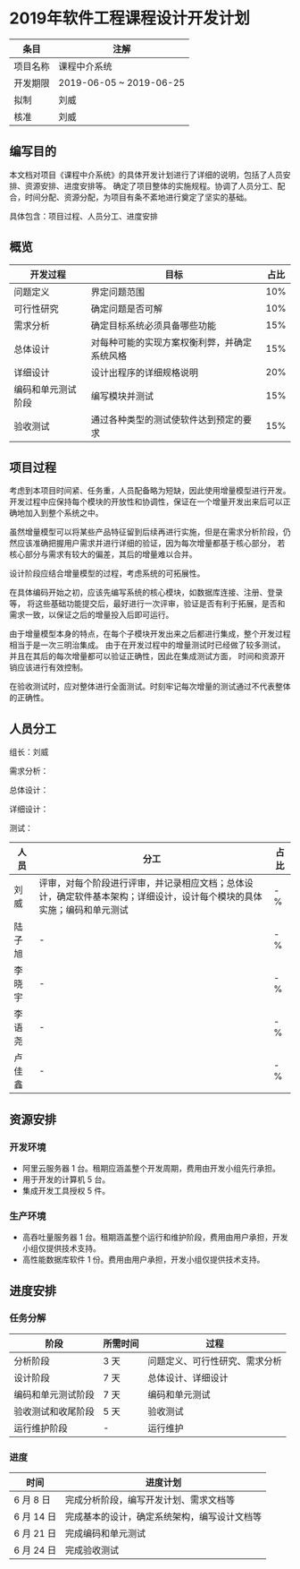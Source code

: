 # 2019年软件工程课程设计开发计划

| 条目 | 注解 |
| -------- | ---------------------- |
| 项目名称 | 课程中介系统 |
| 开发期限 | 2019-06-05 ~ 2019-06-25 |
| 拟制 | 刘威 |
| 核准 | 刘威 |

## 编写目的

本文档对项目《课程中介系统》的具体开发计划进行了详细的说明，包括了人员安排、资源安排、进度安排等。
确定了项目整体的实施规程。协调了人员分工、配合，时间分配、资源分配，为项目有条不紊地进行奠定了坚实的基础。

具体包含：项目过程、人员分工、进度安排

## 概览

| 开发过程 | 目标 | 占比 |
| -------- | ---------------------- | --- |
| 问题定义 | 界定问题范围 | 10% |
| 可行性研究 | 确定问题是否可解 | 10% |
| 需求分析 | 确定目标系统必须具备哪些功能 | 15% |
| 总体设计 | 对每种可能的实现方案权衡利弊，并确定系统风格 | 15% |
| 详细设计 | 设计出程序的详细规格说明 | 20% |
| 编码和单元测试阶段 | 编写模块并测试 | 15% |
| 验收测试 | 通过各种类型的测试使软件达到预定的要求 | 15% |


## 项目过程

考虑到本项目时间紧、任务重，人员配备略为短缺，因此使用增量模型进行开发。
开发过程中应保持每个模块的开放性和协调性，保证在一个增量开发出来后可以正确地加入到整个系统之中。

虽然增量模型可以将某些产品特征留到后续再进行实施，但是在需求分析阶段，仍然应该准确把握用户需求并进行详细的验证，因为每次增量都基于核心部分，
若核心部分与需求有较大的偏差，其后的增量难以合并。

设计阶段应结合增量模型的过程，考虑系统的可拓展性。

在具体编码开始之初，应该先编写系统的核心模块，如数据库连接、注册、登录等，
将这些基础功能提交后，最好进行一次评审，验证是否有利于拓展，是否和需求一致，以保证之后的增量投入后即可运行。

由于增量模型本身的特点，在每个子模块开发出来之后都进行集成，整个开发过程相当于是一次三明治集成。
由于在开发过程中的增量测试时已经做了较多测试，并且在其后的每次增量都可以验证正确性，因此在集成测试方面，
时间和资源开销应该进行有效控制。

在验收测试时，应对整体进行全面测试。时刻牢记每次增量的测试通过不代表整体的正确性。

## 人员分工

组长：刘威

需求分析：

总体设计：

详细设计：

测试：


| 人员 | 分工 | 占比 |
| -------- | ---------------------- | --- |
| 刘威 | 评审，对每个阶段进行评审，并记录相应文档；总体设计，确定软件基本架构；详细设计，设计每个模块的具体实施；编码和单元测试 | -% |
| 陆子旭 | - | -% |
| 李晓宇 | - | -% |
| 李语尧 | - | -% |
| 卢佳鑫 | - | -% |

## 资源安排

### 开发环境

* 阿里云服务器 1 台。租期应涵盖整个开发周期，费用由开发小组先行承担。
* 用于开发的计算机 5 台。
* 集成开发工具授权 5 件。

### 生产环境

* 高吞吐量服务器 1 台。租期涵盖整个运行和维护阶段，费用由用户承担，开发小组仅提供技术支持。
* 高性能数据库软件 1 份。费用由用户承担，开发小组仅提供技术支持。

## 进度安排

### 任务分解

| 阶段 | 所需时间 | 过程 |
| -------- | ------- | ------- |
| 分析阶段 | 3 天 | 问题定义、可行性研究、需求分析 |
| 设计阶段 | 7 天 | 总体设计、详细设计 |
| 编码和单元测试阶段 | 7 天 | 编码和单元测试 |
| 验收测试和收尾阶段 | 5 天 | 验收测试 |
| 运行维护阶段 | - | 运行维护 |

### 进度

| 时间 | 进度计划 |
| -------- | ------- |
| 6 月 8 日 | 完成分析阶段，编写开发计划、需求文档等 |
| 6 月 14 日 | 完成基本的设计，确定系统架构，编写设计文档等 |
| 6 月 21 日 | 完成编码和单元测试 |
| 6 月 24 日 | 完成验收测试 |

